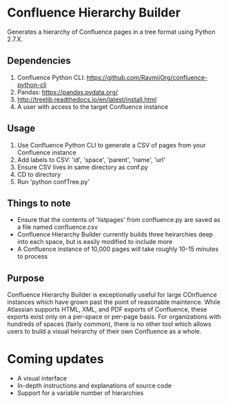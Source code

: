 # Confluence Hierarchy Builder
Generates a hierarchy of Confluence pages in a tree format using Python 2.7.X.

## Dependencies
1. Confluence Python CLI: https://github.com/RaymiiOrg/confluence-python-cli
2. Pandas: https://pandas.pydata.org/
3. http://treelib.readthedocs.io/en/latest/install.html
4. A user with access to the target Confluence instance

## Usage
1. Use Confluence Python CLI to generate a CSV of pages from your Confluence instance
2. Add labels to CSV: 'id', 'space', 'parent', 'name', 'url'
3. Ensure CSV lives in same directory as conf.py
4. CD to directory
5. Run 'python confTree.py'

## Things to note
- Ensure that the contents of 'listpages' from confluence.py are saved as a file named confluence.csv
- Confluence Hierarchy Builder currently builds three heirarchies deep into each space, but is easily modified to include more
- A Confluence instance of 10,000 pages will take roughly 10-15 minutes to process

## Purpose
Confluence Hierarchy Builder is exceptionally useful for large COnfluence instances which have grown past the point of reasonable maintence. While Atlassian supports HTML, XML, and PDF exports of Confluence, these exports exist only on a per-space or per-page basis. For organizations with hundreds of spaces (fairly common), there is no other tool which allows users to build a visual heirarchy of their own Confluence as a whole.

# Coming updates
- A visual interface
- In-depth instructions and explanations of source code
- Support for a variable number of hierarchies
